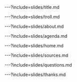 ---?include=slides/title.md

---?include=slides/troll.md

---?include=slides/about.md

---?include=slides/agenda.md

---?include=slides/home.md

---?include=slides/sources.md

---?include=slides/questions.md

---?include=slides/thanks.md